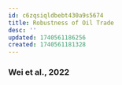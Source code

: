 ```yaml
---
id: c6zqsiqldbebt430a9s5674
title: Robustness of Oil Trade
desc: ''
updated: 1740561186256
created: 1740561181328
---
```



### Wei et al., 2022
